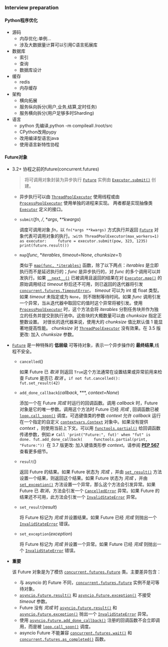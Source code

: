 ### Interview preparation



#### Python程序优化

+ 源码
  + 内存优化:单例...
  + 涉及大数据量计算可以引用C语言拓展库
+ 数据库
  + 索引
  + 查询
  + 数据库设计
+ 缓存
  + redis
  + 内存缓存
+ 架构
  + 横向拓展
  + 服务纵向拆分(用户,业务,结算,定时任务)
  + 服务横向拆分(用户足够多时Sharding)
+ 语言
  + python 先编译,python -m compileall /root/src
  + CPython改用pypy
  + 改用编译型语言java
  + 使用语言新特性协程



#### Future对象

+ 3.2+ 协程之前的future(concurrent.futures)

  > 将可调用对象封装为异步执行 [`Future`](https://docs.python.org/zh-cn/3/library/concurrent.futures.html#concurrent.futures.Future) 实例由 [`Executor.submit()`](https://docs.python.org/zh-cn/3/library/concurrent.futures.html#concurrent.futures.Executor.submit) 创建。	

  + 异步执行可以由 [`ThreadPoolExecutor`](https://docs.python.org/zh-cn/3/library/concurrent.futures.html#concurrent.futures.ThreadPoolExecutor) 使用线程或由 [`ProcessPoolExecutor`](https://docs.python.org/zh-cn/3/library/concurrent.futures.html#concurrent.futures.ProcessPoolExecutor) 使用单独的进程来实现。 两者都是实现抽像类 [`Executor`](https://docs.python.org/zh-cn/3/library/concurrent.futures.html#concurrent.futures.Executor) 定义的接口。

  + `submit`(*fn*, */*, **args*, **\*kwargs*)

    调度可调用对象 *fn*，以 `fn(*args **kwargs)` 方式执行并返回 [`Future`](https://docs.python.org/zh-cn/3/library/concurrent.futures.html#concurrent.futures.Future) 对象代表可调用对象的执行。:`with ThreadPoolExecutor(max_workers=1) as executor:     future = executor.submit(pow, 323, 1235)     print(future.result()) `

  - `map`(*func*, **iterables*, *timeout=None*, *chunksize=1*)

    类似于 [`map(func, *iterables)`](https://docs.python.org/zh-cn/3/library/functions.html#map) 函数，除了以下两点：*iterables* 是立即执行而不是延迟执行的；*func* 是异步执行的，对 *func* 的多个调用可以并发执行。如果 [`__next__()`](https://docs.python.org/zh-cn/3/library/stdtypes.html#iterator.__next__) 已被调用且返回的结果在对 [`Executor.map()`](https://docs.python.org/zh-cn/3/library/concurrent.futures.html#concurrent.futures.Executor.map) 的原始调用经过 *timeout* 秒后还不可用，则已返回的迭代器将引发 [`concurrent.futures.TimeoutError`](https://docs.python.org/zh-cn/3/library/concurrent.futures.html#concurrent.futures.TimeoutError)。 *timeout* 可以为 int 或 float 类型。 如果 *timeout* 未指定或为 `None`，则不限制等待时间。如果 *func* 调用引发一个异常，当从迭代器中取回它的值时这个异常将被引发。使用 [`ProcessPoolExecutor`](https://docs.python.org/zh-cn/3/library/concurrent.futures.html#concurrent.futures.ProcessPoolExecutor) 时，这个方法会将 *iterables* 分割任务块并作为独立的任务并提交到执行池中。这些块的大概数量可以由 *chunksize* 指定正整数设置。 对很长的迭代器来说，使用大的 *chunksize* 值比默认值 1 能显著地提高性能。 *chunksize* 对 [`ThreadPoolExecutor`](https://docs.python.org/zh-cn/3/library/concurrent.futures.html#concurrent.futures.ThreadPoolExecutor) 没有效果。在 3.5 版更改: 加入 *chunksize* 参数。

+ [`Future`](https://docs.python.org/zh-cn/3.7/library/asyncio-future.html#asyncio.Future) 是一种特殊的 **低层级** 可等待对象，表示一个异步操作的 **最终结果**,线程不安全。

  + `cancelled`()

    如果 Future 已 *取消* 则返回 `True`这个方法通常在设置结果或异常前用来检查 Future 是否已 *取消* 。`if not fut.cancelled():     fut.set_result(42) `

  - `add_done_callback`(*callback*, ***, *context=None*)

    添加一个在 Future *完成* 时运行的回调函数。调用 *callback* 时，Future 对象是它的唯一参数。调用这个方法时 Future 已经 *完成* , 回调函数已被 [`loop.call_soon()`](https://docs.python.org/zh-cn/3.7/library/asyncio-eventloop.html#asyncio.loop.call_soon) 调度。可选键值类的参数 *context* 允许 *callback* 运行在一个指定的自定义 [`contextvars.Context`](https://docs.python.org/zh-cn/3.7/library/contextvars.html#contextvars.Context) 对象中。如果没有提供 *context* ，则使用当前上下文。可以用 [`functools.partial()`](https://docs.python.org/zh-cn/3.7/library/functools.html#functools.partial) 给回调函数传递参数，例如:`# Call 'print("Future:", fut)' when "fut" is done. fut.add_done_callback(     functools.partial(print, "Future:")) `在 3.7 版更改: 加入键值类形参 *context*。请参阅 [**PEP 567**](https://www.python.org/dev/peps/pep-0567) 查看更多细节。

  - `result`()

    返回 Future 的结果。如果 Future 状态为 *完成* ，并由 [`set_result()`](https://docs.python.org/zh-cn/3.7/library/asyncio-future.html#asyncio.Future.set_result) 方法设置一个结果，则返回这个结果。如果 Future 状态为 *完成* ，并由 [`set_exception()`](https://docs.python.org/zh-cn/3.7/library/asyncio-future.html#asyncio.Future.set_exception) 方法设置一个异常，那么这个方法会引发异常。如果 Future 已 *取消*，方法会引发一个 [`CancelledError`](https://docs.python.org/zh-cn/3.7/library/asyncio-exceptions.html#asyncio.CancelledError) 异常。如果 Future 的结果还不可用，此方法会引发一个 [`InvalidStateError`](https://docs.python.org/zh-cn/3.7/library/asyncio-exceptions.html#asyncio.InvalidStateError) 异常。

  - `set_result`(*result*)

    将 Future 标记为 *完成* 并设置结果。如果 Future 已经 *完成* 则抛出一个 [`InvalidStateError`](https://docs.python.org/zh-cn/3.7/library/asyncio-exceptions.html#asyncio.InvalidStateError) 错误。

  - `set_exception`(*exception*)

    将 Future 标记为 *完成* 并设置一个异常。如果 Future 已经 *完成* 则抛出一个 [`InvalidStateError`](https://docs.python.org/zh-cn/3.7/library/asyncio-exceptions.html#asyncio.InvalidStateError) 错误。

+ **重要**

  该 Future 对象是为了模仿 [`concurrent.futures.Future`](https://docs.python.org/zh-cn/3.7/library/concurrent.futures.html#concurrent.futures.Future) 类。主要差异包含：

  - 与 asyncio 的 Future 不同，[`concurrent.futures.Future`](https://docs.python.org/zh-cn/3.7/library/concurrent.futures.html#concurrent.futures.Future) 实例不是可等待对象。
  - [`asyncio.Future.result()`](https://docs.python.org/zh-cn/3.7/library/asyncio-future.html#asyncio.Future.result) 和 [`asyncio.Future.exception()`](https://docs.python.org/zh-cn/3.7/library/asyncio-future.html#asyncio.Future.exception) 不接受 *timeout* 参数。
  - Future 没有 *完成* 时 [`asyncio.Future.result()`](https://docs.python.org/zh-cn/3.7/library/asyncio-future.html#asyncio.Future.result) 和 [`asyncio.Future.exception()`](https://docs.python.org/zh-cn/3.7/library/asyncio-future.html#asyncio.Future.exception) 抛出一个 [`InvalidStateError`](https://docs.python.org/zh-cn/3.7/library/asyncio-exceptions.html#asyncio.InvalidStateError) 异常。
  - 使用 [`asyncio.Future.add_done_callback()`](https://docs.python.org/zh-cn/3.7/library/asyncio-future.html#asyncio.Future.add_done_callback) 注册的回调函数不会立即调用，而是被 [`loop.call_soon()`](https://docs.python.org/zh-cn/3.7/library/asyncio-eventloop.html#asyncio.loop.call_soon) 调度。
  - asyncio Future 不能兼容 [`concurrent.futures.wait()`](https://docs.python.org/zh-cn/3.7/library/concurrent.futures.html#concurrent.futures.wait) 和 [`concurrent.futures.as_completed()`](https://docs.python.org/zh-cn/3.7/library/concurrent.futures.html#concurrent.futures.as_completed) 函数。